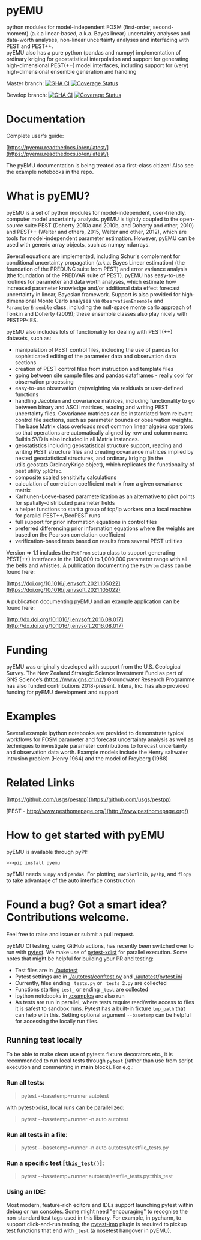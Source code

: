pyEMU
=====

python modules for model-independent FOSM (first-order, second-moment) (a.k.a linear-based, a.k.a. Bayes linear) 
uncertainty analyses and data-worth analyses, non-linear uncertainty analyses and interfacing with PEST and PEST++.  
pyEMU also has a pure python (pandas and numpy) implementation of ordinary kriging for geostatistical interpolation and 
support for generating high-dimensional PEST(++) model interfaces, including support for (very) high-dimensional 
ensemble generation and handling   

Master branch:
[![GHA CI](https://github.com/pypest/pyemu/workflows/pyemu%20continuous%20integration/badge.svg?branch=master)](https://github.com/pypest/pyemu/actions)
[![Coverage Status](https://coveralls.io/repos/github/pypest/pyemu/badge.svg?branch=master)](https://coveralls.io/github/pypest/pyemu?branch=master)

Develop branch:
[![GHA CI](https://github.com/pypest/pyemu/workflows/pyemu%20continuous%20integration/badge.svg?branch=develop)](https://github.com/pypest/pyemu/actions)
[![Coverage Status](https://coveralls.io/repos/github/pypest/pyemu/badge.svg?branch=develop)](https://coveralls.io/github/pypest/pyemu?branch=develop)

Documentation
=============

Complete user's guide:

[https://pyemu.readthedocs.io/en/latest/](https://pyemu.readthedocs.io/en/latest/)

The pyEMU documentation is being treated as a first-class citizen!  Also see the example notebooks in the repo.

What is pyEMU?
================

pyEMU is a set of python modules for model-independent, user-friendly, computer model uncertainty analysis.  pyEMU is tightly coupled to the open-source suite PEST (Doherty 2010a and 2010b, and Doherty and other, 2010) and PEST++ (Welter and others, 2015, Welter and other, 2012), which are tools for model-independent parameter estimation.  However, pyEMU can be used with generic array objects, such as numpy ndarrays.

Several equations are implemented, including Schur's complement for conditional uncertainty propagation (a.k.a. Bayes Linear estimation) (the foundation of the PREDUNC suite from PEST) and error variance analysis (the foundation of the PREDVAR suite of PEST).  pyEMU has easy-to-use routines for parameter and data worth analyses, which estimate how increased parameter knowledge and/or additional data effect forecast uncertainty in linear, Bayesian framework.  Support is also provided for high-dimensional Monte Carlo analyses via `ObservationEnsemble` and `ParameterEnsemble` class, including the null-space monte carlo approach of Tonkin and Doherty (2009); these ensemble classes also play nicely with PESTPP-IES.

pyEMU also includes lots of functionality for dealing with PEST(++) datasets, such as:
* manipulation of PEST control files, including the use of pandas for sophisticated editing of the parameter data and observation data sections
* creation of PEST control files from instruction and template files
* going between site sample files and pandas dataframes - really cool for observation processing
* easy-to-use observation (re)weighting via residuals or user-defined functions
* handling Jacobian and covariance matrices, including functionality to go between binary and ASCII matrices, reading and writing PEST uncertainty files.  Covariance matrices can be instantiated from relevant control file sections, such as parameter bounds or observation weights.  The base Matrix class overloads most common linear algebra operators so that operations are automatically aligned by row and column name.  Builtin SVD is also included in all Matrix instances.
* geostatistics including geostatistical structure support, reading and writing PEST structure files and creating covariance matrices implied by nested geostatistical structures, and ordinary kriging (in the utils.geostats.OrdinaryKrige object), which replicates the functionality of pest utility ``ppk2fac``. 
* composite scaled sensitivity calculations
* calculation of correlation coefficient matrix from a given covariance matrix
* Karhunen-Loeve-based parameterization as an alternative to pilot points for spatially-distributed parameter fields
* a helper functions to start a group of tcp/ip workers on a local machine for parallel PEST++/BeoPEST runs
* full support for prior information equations in control files
* preferred differencing prior information equations where the weights are based on the Pearson correlation coefficient
* verification-based tests based on results from several PEST utilities

Version => 1.1 includes the `PstFrom` setup class to support generating PEST(++) interfaces in the 100,000 to 1,000,000 parameter range with all the bells and whistles.  A publication documenting the `PstFrom` class can be found here:

[https://doi.org/10.1016/j.envsoft.2021.105022](https://doi.org/10.1016/j.envsoft.2021.105022)

A publication documenting pyEMU and an example application can be found here:

[http://dx.doi.org/10.1016/j.envsoft.2016.08.017](http://dx.doi.org/10.1016/j.envsoft.2016.08.017)


Funding
=======

pyEMU was originally developed with support from the U.S. Geological Survey. The New Zealand Strategic Science Investment Fund as part of GNS Science’s (https://www.gns.cri.nz/) Groundwater Research Programme has also funded contributions 2018-present.  Intera, Inc. has also provided funding for pyEMU development and support

Examples
========

Several example ipython notebooks are provided to demonstrate typical workflows for FOSM parameter and forecast uncertainty analysis as well as techniques to investigate parameter contributions to forecast uncertainty and observation data worth. Example models include the Henry saltwater intrusion problem (Henry 1964) and the model of Freyberg (1988)

Related Links
=============

[https://github.com/usgs/pestpp](https://github.com/usgs/pestpp)

[PEST - http://www.pesthomepage.org/](http://www.pesthomepage.org/)


How to get started with pyEMU
=============================

pyEMU is available through pyPI:

`>>>pip install pyemu`

pyEMU needs `numpy` and `pandas`.  For plotting, `matplotloib`, `pyshp`, and `flopy` to take advantage of the auto interface construction

Found a bug? Got a smart idea? Contributions welcome.
====================================================
Feel free to raise and issue or submit a pull request.

pyEMU CI testing, using GitHub actions, has recently been switched over to run with [pytest](https://docs.pytest.org/).
We make use of [pytest-xdist](https://pytest-xdist.readthedocs.io/en/latest/) for parallel execution. 
Some notes that might be helpful for building your PR and testing:
* Test files are in [./autotest](https://github.com/pypest/pyemu/tree/develop/autotest)
* Pytest settings are in [./autotest/conftest.py](./autotest/conftest.py) and [./autotest/pytest.ini](./autotest/pytest.ini)
* Currently, files ending `_tests.py` or `_tests_2.py` are collected
* Functions starting `test_` or ending `_test` are collected
* ipython notebooks in [.examples](./examples) are also run
* As tests are run in parallel, where tests require read/write access to files it is safest to sandbox runs. 
Pytest has a built-in fixture `tmp_path` that can help with this. 
Setting optional argument `--basetemp` can be helpful for accessing the locally run files. 
## Running test locally
To be able to make clean use of pytests fixture decorators etc., 
it is recommended to run local tests through `pytest` (rather than use from script execution and commenting in 
__main__ block). For e.g.:
### Run all tests: 
> pytest --basetemp=runner autotest

with pytest-xdist, local runs can be parallelized:
> pytest --basetemp=runner -n auto autotest

### Run all tests in a file: 
> pytest --basetemp=runner -n auto autotest/testfile_tests.py

### Run a specific test [`this_test()`]:
> pytest --basetemp=runner autotest/testfile_tests.py::this_test

### Using an IDE:
Most modern, feature-rich editors and IDEs support launching pytest within debug or run consoles. 
Some might need "encouraging" to recognise the non-standard test tags used in this library. 
For example, in pycharm, to support click-and-run testing, the
[pytest-imp](https://plugins.jetbrains.com/plugin/14202-pytest-imp) plugin is required to 
pickup test functions that end with `_test` (a nosetest hangover in pyEMU).

